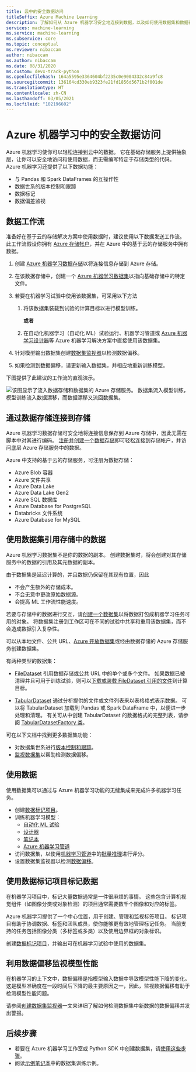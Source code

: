 ```yaml
---
title: 云中的安全数据访问
titleSuffix: Azure Machine Learning
description: 了解如何从 Azure 机器学习安全地连接到数据，以及如何使用数据集和数据存储来执行 ML 任务。 数据存储可以存储来自 Azure Blob、Azure Data Lake Gen 1 和 Azure Data Lake Gen 2、SQL DB、Databricks 等的数据
services: machine-learning
ms.service: machine-learning
ms.subservice: core
ms.topic: conceptual
ms.reviewer: nibaccam
author: nibaccam
ms.author: nibaccam
ms.date: 08/31/2020
ms.custom: devx-track-python
ms.openlocfilehash: 164a5595e3364604bf2235c0e9004332c84a9fc8
ms.sourcegitcommit: 136164cd330eb9323fe21fd1856d5671b2f001de
ms.translationtype: HT
ms.contentlocale: zh-CN
ms.lasthandoff: 03/05/2021
ms.locfileid: "102196602"
---
```

# <a name="secure-data-access-in-azure-machine-learning"></a>Azure 机器学习中的安全数据访问

Azure 机器学习使你可以轻松连接到云中的数据。  它在基础存储服务上提供抽象层，让你可以安全地访问和使用数据，而无需编写特定于存储类型的代码。 Azure 机器学习还提供了以下数据功能：

*    与 Pandas 和 Spark DataFrames 的互操作性
*    数据世系的版本控制和跟踪
*    数据标记 
*    数据偏差监视
    
## <a name="data-workflow"></a>数据工作流

准备好在基于云的存储解决方案中使用数据时，建议使用以下数据发送工作流。 此工作流假设你拥有 [Azure 存储帐户](../storage/common/storage-account-create.md?tabs=azure-portal)，并在 Azure 中的基于云的存储服务中拥有数据。 

1. 创建 [Azure 机器学习数据存储](#datastores)以将连接信息存储到 Azure 存储。

2. 在该数据存储中，创建一个 [Azure 机器学习数据集](#datasets)以指向基础存储中的特定文件。 

3. 若要在机器学习试验中使用该数据集，可采用以下方法
    1. 将该数据集装载到试验的计算目标以进行模型训练。

        **或者** 

    1. 在自动化机器学习（自动化 ML）试验运行、机器学习管道或 [Azure 机器学习设计器](concept-designer.md)等 Azure 机器学习解决方案中直接使用该数据集。

4. 针对模型输出数据集创建[数据集监视器](#data-drift)以检测数据偏移。 

5. 如果检测到数据偏移，请更新输入数据集，并相应地重新训练模型。

下图提供了此建议的工作流的直观演示。

![该图显示了流入数据存储和数据集的 Azure 存储服务。 数据集流入模型训练，模型训练流入数据漂移，而数据漂移又流回数据集。](./media/concept-data/data-concept-diagram.svg)

<a name="datastores"></a>
## <a name="connect-to-storage-with-datastores"></a>通过数据存储连接到存储

Azure 机器学习数据存储可安全地将连接信息保存到 Azure 存储中，因此无需在脚本中对其进行编码。 [注册并创建一个数据存储](how-to-access-data.md)即可轻松连接到存储帐户，并访问底层 Azure 存储服务中的数据。 

Azure 中支持的基于云的存储服务，可注册为数据存储：

+ Azure Blob 容器
+ Azure 文件共享
+ Azure Data Lake
+ Azure Data Lake Gen2
+ Azure SQL 数据库
+ Azure Database for PostgreSQL
+ Databricks 文件系统
+ Azure Database for MySQL

<a name="datasets"></a>
## <a name="reference-data-in-storage-with-datasets"></a>使用数据集引用存储中的数据

Azure 机器学习数据集不是你的数据的副本。 创建数据集时，将会创建对其存储服务中的数据的引用及其元数据的副本。 

由于数据集是延迟计算的，并且数据仍保留在其现有位置，因此

* 不会产生额外的存储成本。
* 不会无意中更改原始数据源。
* 会提高 ML 工作流性能速度。

若要与存储中的数据进行交互，请[创建一个数据集](how-to-create-register-datasets.md)以将数据打包成机器学习任务可用的对象。 将数据集注册到工作区可在不同的试验中共享和重用该数据集，而不会造成数据引入复杂性。

可以从本地文件、公共 URL、[Azure 开放数据集](https://azure.microsoft.com/services/open-datasets/)或经由数据存储的 Azure 存储服务创建数据集。 

有两种类型的数据集： 

+ [FileDataset](https://docs.microsoft.com/python/api/azureml-core/azureml.data.file_dataset.filedataset?preserve-view=true&view=azure-ml-py) 引用数据存储或公共 URL 中的单个或多个文件。 如果数据已被清理并且可用于训练试验，则可以[下载或装载 FileDataset 引用的文件](how-to-train-with-datasets.md#mount-files-to-remote-compute-targets)到计算目标。

+ [TabularDataset](https://docs.microsoft.com/python/api/azureml-core/azureml.data.tabulardataset?preserve-view=true&view=azure-ml-py) 通过分析提供的文件或文件列表来以表格格式表示数据。 可以将 TabularDataset 加载到 Pandas 或 Spark DataFrame 中，以便进一步处理和清理。 有关可从中创建 TabularDataset 的数据格式的完整列表，请参阅 [TabularDatasetFactory 类](https://docs.microsoft.com/python/api/azureml-core/azureml.data.dataset_factory.tabulardatasetfactory)。

可在以下文档中找到更多数据集功能：

+ 对数据集世系进行[版本控制和跟踪](how-to-version-track-datasets.md)。
+ [监视数据集](how-to-monitor-datasets.md)以帮助检测数据偏移。    

## <a name="work-with-your-data"></a>使用数据

使用数据集可以通过与 Azure 机器学习功能的无缝集成来完成许多机器学习任务。 

+ 创建[数据标记项目](#label)。
+ 训练机器学习模型：
     + [自动化 ML 试验](how-to-use-automated-ml-for-ml-models.md)
     + [设计器](tutorial-designer-automobile-price-train-score.md#import-data)
     + [笔记本](how-to-train-with-datasets.md)
     + [Azure 机器学习管道](how-to-create-machine-learning-pipelines.md)
+ 访问数据集，以使用[机器学习管道](how-to-create-machine-learning-pipelines.md)中的[批量推理](./tutorial-pipeline-batch-scoring-classification.md)进行评分。
+ 设置数据集监视器以检测[数据偏移](#drift)。

<a name="label"></a>

## <a name="label-data-with-data-labeling-projects"></a>使用数据标记项目标记数据

在机器学习项目中，标记大量数据通常是一件很麻烦的事情。 这些包含计算机视觉组件（如图像分类或对象检测）的项目通常需要数千个图像和对应的标签。

Azure 机器学习提供了一个中心位置，用于创建、管理和监视标签项目。 标记项目有助于协调数据、标签和团队成员，使你能够更有效地管理标记任务。 当前支持的任务包括图像分类（多标签或多类）以及使用边界框的对象标识。

创建[数据标记项目](how-to-create-labeling-projects.md)，并输出可在机器学习试验中使用的数据集。

<a name="drift"></a>

## <a name="monitor-model-performance-with-data-drift"></a>利用数据偏移监视模型性能

在机器学习的上下文中，数据偏移是指模型输入数据中导致模型性能下降的变化。 这是模型准确度在一段时间后下降的最主要原因之一，因此，监视数据偏移有助于检测模型性能问题。

请参阅[创建数据集监视器](how-to-monitor-datasets.md)一文来详细了解如何检测数据集中新数据的数据偏移并发出警报。

## <a name="next-steps"></a>后续步骤 

+ 若要在 Azure 机器学习工作室或 Python SDK 中创建数据集，请[使用这些步骤](how-to-create-register-datasets.md)。
+ 阅读[示例笔记本](https://github.com/Azure/MachineLearningNotebooks/tree/master/how-to-use-azureml/work-with-data/)中的数据集训练示例。
